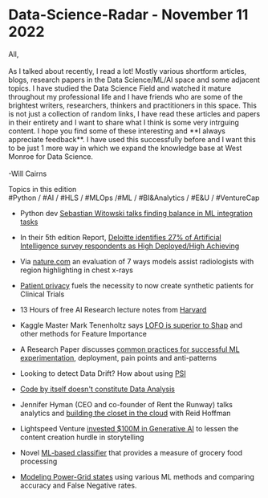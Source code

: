 # Data-Science-Radar - November 11 2022

<p>All, <br><br>
As I talked about recently, I read a lot! Mostly various shortform articles, blogs, research papers in the Data Science/ML/AI space and some adjacent topics. I have studied the Data Science Field and watched it mature throughout my professional life and I have friends who are some of the brightest writers, researchers, thinkers and practitioners in this space. This is not just a collection of random links, I have read these articles and papers in their entirety and I want to share what I think is some very intrguing content. I hope you find some of these interesting and **I always appreciate feedback**. I have used this successfully before and I want this to be just 1 more way in which we expand the knowledge base at West Monroe for Data Science.<br><br>
-Will Cairns</p>

<p> Topics in this edition <br>
#Python / #AI / #HLS / #MLOps /#ML / #BI&Analytics / #E&U / #VentureCap<br></p>

- Python dev [Sebastian Witowski talks finding balance in ML integration tasks](https://sourcery.ai/blog/sebastian-witowski-interview-part-1/)

- In their 5th edition Report, [Deloitte identifies 27% of Artificial Intelligence survey respondents as High Deployed/High Achieving](https://www2.deloitte.com/us/en/pages/consulting/articles/state-of-ai-2022.html)

- Via [nature.com](https://www.nature.com/articles/s42256-022-00536-x#Abs1) an evaluation of 7 ways models assist radiologists with region highlighting in chest x-rays

- [Patient privacy](https://www.nature.com/articles/s41598-022-23011-4) fuels the necessity to now create synthetic patients for Clinical Trials

- 13 Hours of free AI Research lecture notes from [Harvard](https://www.cs197.seas.harvard.edu)

- Kaggle Master Mark Tenenholtz says [LOFO is superior to Shap](https://github.com/aerdem4/lofo-importance) and other methods for Feature Importance

- A Research Paper discusses [common practices for successful ML experimentation](https://arxiv.org/pdf/2209.09125.pdf), deployment, pain points and anti-patterns

- Looking to detect Data Drift? How about using [PSI](https://www.fiddler.ai/blog/measuring-data-drift-population-stability-index)

- [Code by itself doesn't constitute Data Analysis](https://www.tandfonline.com/doi/full/10.1080/10618600.2022.2104290?journalCode=ucgs20)

- Jennifer Hyman (CEO and co-founder of Rent the Runway) talks analytics and [building the closet in the cloud](https://greylock.com/greymatter/designed-by-data/) with Reid Hoffman

- Lightspeed Venture [invested $100M in Generative AI](https://medium.com/lightspeed-venture-partners/why-lightspeed-invested-in-stability-ai-democratizing-generative-ai-b4f2250c5055) to lessen the content creation hurdle in storytelling

- Novel [ML-based classifier](https://www.medrxiv.org/content/10.1101/2022.04.23.22274217v1.full.pdf) that provides a measure of grocery food processing

- [Modeling Power-Grid states](https://www.authorea.com/doi/full/10.22541/au.159845944.43030810) using various ML methods and comparing accuracy and False Negative rates.
